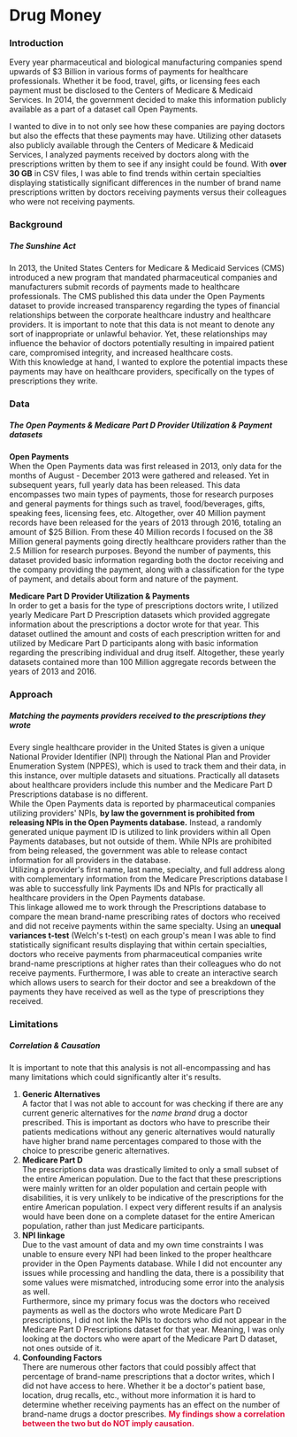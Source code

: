 # Drug Money

<h3><b>Introduction</b></h3>
Every year pharmaceutical and biological manufacturing companies spend upwards of $3 Billion in various forms of payments for healthcare professionals. Whether it be food, travel, gifts, or licensing fees each payment must be disclosed to the Centers of Medicare & Medicaid Services. In 2014, the government decided to make this information publicly available as a part of a dataset call Open Payments.

I wanted to dive in to not only see how these companies are paying doctors but also the effects that these payments may have. Utilizing other datasets also publicly available through the Centers of Medicare & Medicaid Services, I analyzed payments received by doctors along with the prescriptions written by them to see if any insight could be found. With **over 30 GB** in CSV files, I was able to find trends within certain specialties displaying statistically significant differences in the number of brand name prescriptions written by doctors receiving payments versus their colleagues who were not receiving payments.


<h3><b>Background</b></h3>
<em><h5>The Sunshine Act</h5></em>
</div>
<div>
<p class="text-primary">In 2013, the United States Centers for Medicare & Medicaid Services (CMS) introduced a new program that mandated pharmaceutical companies and manufacturers submit records of payments made to healthcare professionals. The CMS published this data under the Open Payments dataset to provide increased transparency regarding the types of financial relationships between the corporate healthcare industry and healthcare providers. It is important to note that this data is not meant to denote any sort of inappropriate or unlawful behavior. Yet, these relationships may influence the behavior of doctors potentially resulting in impaired patient care, compromised integrity, and increased healthcare costs.<br>With this knowledge at hand, I wanted to explore the potential impacts these payments may have on healthcare providers, specifically on the types of prescriptions they write.</p>
</div>
<div class="title">
<h3><b>Data</b></h3>
<em><h5>The Open Payments & Medicare Part D Provider Utilization & Payment datasets</h5></em>
</div>
<div>
<p class="text-primary"><b>Open Payments</b><br>
  When the Open Payments data was first released in 2013, only data for the months of August - December 2013 were gathered and released. Yet in subsequent years, full yearly data has been released. This data encompasses two main types of payments, those for research purposes and general payments for things such as travel, food/beverages, gifts, speaking fees, licensing fees, etc. Altogether, over 40 Million payment records have been released for the years of 2013 through 2016, totaling an amount of $25 Billion. From these 40 Million records I focused on the 38 Million general payments going directly healthcare providers rather than the 2.5 Million for research purposes. Beyond the number of payments, this dataset provided basic information regarding both the doctor receiving  and the company providing the payment, along with a classification for the type of payment, and details about form and nature of the payment.<br>

  <b>Medicare Part D Provider Utilization & Payments</b><br>
  In order to get a basis for the type of prescriptions doctors write, I utilized yearly Medicare Part D Prescription datasets which provided aggregate information about the prescriptions a doctor wrote for that year. This dataset outlined the amount and costs of each prescription written for and utilized by Medicare Part D participants along with basic information regarding the prescribing individual and drug itself. Altogether, these yearly datasets contained more than 100 Million aggregate records between the years of 2013 and 2016.
</p>
</div>
<div class="title">
<h3><b>Approach</b></h3>
<em><h5>Matching the payments providers received to the prescriptions they wrote</h5></em>
</div>
<div>
<p class="text-primary">
  Every single healthcare provider in the United States is given a unique National Provider Identifier (NPI) through the National Plan and Provider Enumeration System (NPPES), which is used to track them and their data, in this instance, over multiple datasets and situations. Practically all datasets about healthcare providers include this number and the Medicare Part D Prescriptions database is no different.<br>
  While the Open Payments data is reported by pharmaceutical companies utilizing providers' NPIs, <b>by law the government is prohibited from releasing NPIs in the Open Payments database.</b> Instead, a randomly generated unique payment ID is utilized to link providers within all Open Payments databases, but not outside of them. While NPIs are prohibited from being released, the government was able to release contact information for all providers in the database.<br>
  Utilizing a provider's first name, last name, specialty, and full address along with complementary information from the Medicare Prescriptions database I was able to successfully link Payments IDs and NPIs for practically all healthcare providers in the Open Payments database.<br>
  This linkage allowed me to work through the Prescriptions database to compare the mean brand-name prescribing rates of doctors who received and did not receive payments within the same specialty. Using an <b>unequal variances t-test</b> (Welch's t-test) on each group's mean I was able to find statistically significant results displaying that within certain specialties, doctors who receive payments from pharmaceutical companies write brand-name prescriptions at higher rates than their colleagues who do not receive payments. Furthermore, I was able to create an interactive search which allows users to search for their doctor and see a breakdown of the payments they have received as well as the type of prescriptions they received.
</p>
</div>
<div class="title">
<h3><b>Limitations</b></h3>
<em><h5>Correlation & Causation</h5></em>
</div>
<div>
<p class="text-primary">
  It is important to note that this analysis is not all-encompassing and has many limitations which could significantly alter it's results.<br>
  <ol>
    <li><b>Generic Alternatives</b><br>
      A factor that I was not able to account for was checking if there are any current generic alternatives for the <i>name brand</i> drug a doctor prescribed. This is important as doctors who have to prescribe their patients medications without any generic alternatives would naturally have higher brand name percentages compared to those with the choice to prescribe generic alternatives.
    </li>
    <li><b>Medicare Part D</b><br>
      The prescriptions data was drastically limited to only a small subset of the entire American population. Due to the fact that these prescriptions were mainly written for an older population and certain people with disabilities, it is very unlikely to be indicative of the prescriptions for the entire American population. I expect very different results if an analysis would have been done on a complete dataset for the entire American population, rather than just Medicare participants.
    </li>
    <li><b>NPI linkage</b><br>
      Due to the vast amount of data and my own time constraints I was unable to ensure every NPI had been linked to the proper healthcare provider in the Open Payments database. While I did not encounter any issues while processing and handling the data, there is a possibility that some values were mismatched, introducing some error into the analysis as well.<br>
      Furthermore, since my primary focus was the doctors who received payments as well as the doctors who wrote Medicare Part D prescriptions, I did not link the NPIs to doctors who did not appear in the Medicare Part D Prescriptions dataset for that year. Meaning, I was only looking at the doctors who were apart of the Medicare Part D dataset, not ones outside of it.
    </li>
    <li><b>Confounding Factors</b><br>
      There are numerous other factors that could possibly affect that percentage of brand-name prescriptions that a doctor writes, which I did not have access to here. Whether it be a doctor's patient base, location, drug recalls, etc., without more information it is hard to determine whether receiving payments has an effect on the number of brand-name drugs a doctor prescribes. <b style="color:crimson">My findings show a correlation between the two but do NOT imply causation.</b><br>
